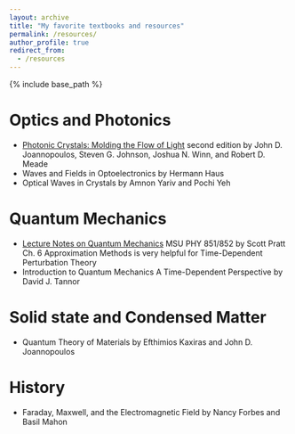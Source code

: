 ```yaml
---
layout: archive
title: "My favorite textbooks and resources"
permalink: /resources/
author_profile: true
redirect_from:
  - /resources
---
```


{% include base_path %}

Optics and Photonics
======
* [Photonic Crystals: Molding the Flow of Light]([url](http://ab-initio.mit.edu/book/)) second edition by John D. Joannopoulos, Steven G. Johnson, Joshua N. Winn, and Robert D. Meade
* Waves and Fields in Optoelectronics by Hermann Haus
* Optical Waves in Crystals by Amnon Yariv and Pochi Yeh 

Quantum Mechanics
======
* [Lecture Notes on Quantum Mechanics]([url](https://people.nscl.msu.edu/~pratt/phy851/lectures/lectures_full.pdf)) MSU PHY 851/852 by Scott Pratt
Ch. 6 Approximation Methods is very helpful for Time-Dependent Perturbation Theory
* Introduction to Quantum Mechanics A Time-Dependent Perspective by David J. Tannor 
  
Solid state and Condensed Matter
======
* Quantum Theory of Materials by Efthimios Kaxiras and John D. Joannopoulos

History
======
* Faraday, Maxwell, and the Electromagnetic Field by Nancy Forbes and Basil Mahon
